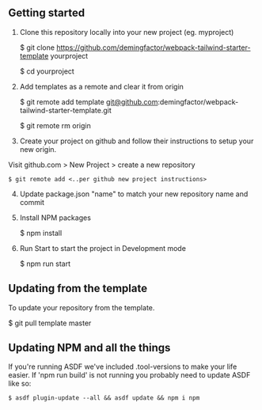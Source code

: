 ## Getting started

1. Clone this repository locally into your new project (eg. myproject)

    $ git clone https://github.com/demingfactor/webpack-tailwind-starter-template yourproject

    $ cd yourproject

2. Add templates as a remote and clear it from origin

    $ git remote add template git@github.com:demingfactor/webpack-tailwind-starter-template.git

    $ git remote rm origin

3. Create your project on github and follow their instructions to setup your new origin.

  Visit github.com > New Project > create a new repository
  
    $ git remote add <..per github new project instructions>

4. Update package.json "name" to match your new repository name and commit

5. Install NPM packages

    $ npm install

6. Run Start to start the project in Development mode

    $ npm run start

## Updating from the template

To update your repository from the template.

$ git pull template master

## Updating NPM and all the things

If you're running ASDF we've included .tool-versions to make your life easier.
If 'npm run build' is not running you probably need to update ASDF like so:

    $ asdf plugin-update --all && asdf update && npm i npm















